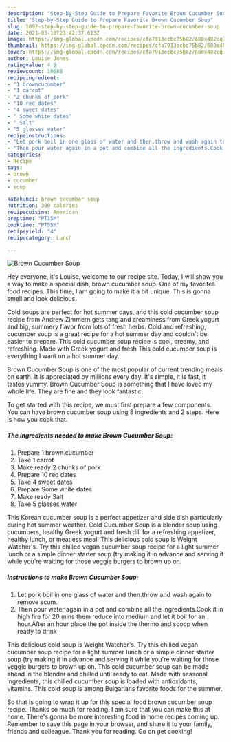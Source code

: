 ```yaml
---
description: "Step-by-Step Guide to Prepare Favorite Brown Cucumber Soup"
title: "Step-by-Step Guide to Prepare Favorite Brown Cucumber Soup"
slug: 1092-step-by-step-guide-to-prepare-favorite-brown-cucumber-soup
date: 2021-03-10T23:42:37.613Z
image: https://img-global.cpcdn.com/recipes/cfa7913ecbc75b82/680x482cq70/brown-cucumber-soup-recipe-main-photo.jpg
thumbnail: https://img-global.cpcdn.com/recipes/cfa7913ecbc75b82/680x482cq70/brown-cucumber-soup-recipe-main-photo.jpg
cover: https://img-global.cpcdn.com/recipes/cfa7913ecbc75b82/680x482cq70/brown-cucumber-soup-recipe-main-photo.jpg
author: Louise Jones
ratingvalue: 4.9
reviewcount: 10688
recipeingredient:
- "1 browncucumber"
- "1 carrot"
- "2 chunks of pork"
- "10 red dates"
- "4 sweet dates"
- " Some white dates"
- " Salt"
- "5 glasses water"
recipeinstructions:
- "Let pork boil in one glass of water and then.throw and wash again to remove scum."
- "Then pour water again in a pot and combine all the ingredients.Cook it in high fire for 20 mins them reduce into medium and let it boil for an hour.After an hour place the pot inside the thermo and scoop when ready to drink"
categories:
- Recipe
tags:
- brown
- cucumber
- soup

katakunci: brown cucumber soup 
nutrition: 300 calories
recipecuisine: American
preptime: "PT15M"
cooktime: "PT55M"
recipeyield: "4"
recipecategory: Lunch

---
```



![Brown Cucumber Soup](https://img-global.cpcdn.com/recipes/cfa7913ecbc75b82/680x482cq70/brown-cucumber-soup-recipe-main-photo.jpg)

Hey everyone, it's Louise, welcome to our recipe site. Today, I will show you a way to make a special dish, brown cucumber soup. One of my favorites food recipes. This time, I am going to make it a bit unique. This is gonna smell and look delicious.

Cold soups are perfect for hot summer days, and this cold cucumber soup recipe from Andrew Zimmern gets tang and creaminess from Greek yogurt and big, summery flavor from lots of fresh herbs. Cold and refreshing, cucumber soup is a great recipe for a hot summer day and couldn&#39;t be easier to prepare. This cold cucumber soup recipe is cool, creamy, and refreshing. Made with Greek yogurt and fresh This cold cucumber soup is everything I want on a hot summer day.

Brown Cucumber Soup is one of the most popular of current trending meals on earth. It is appreciated by millions every day. It's simple, it is fast, it tastes yummy. Brown Cucumber Soup is something that I have loved my whole life. They are fine and they look fantastic.


To get started with this recipe, we must first prepare a few components. You can have brown cucumber soup using 8 ingredients and 2 steps. Here is how you cook that.

<!--inarticleads1-->

##### The ingredients needed to make Brown Cucumber Soup:

1. Prepare 1 brown.cucumber
1. Take 1 carrot
1. Make ready 2 chunks of pork
1. Prepare 10 red dates
1. Take 4 sweet dates
1. Prepare  Some white dates
1. Make ready  Salt
1. Take 5 glasses water


This Korean cucumber soup is a perfect appetizer and side dish particularly during hot summer weather. Cold Cucumber Soup is a blender soup using cucumbers, healthy Greek yogurt and fresh dill for a refreshing appetizer, healthy lunch, or meatless meal! This delicious cold soup is Weight Watcher&#39;s. Try this chilled vegan cucumber soup recipe for a light summer lunch or a simple dinner starter soup (try making it in advance and serving it while you&#39;re waiting for those veggie burgers to brown up on. 

<!--inarticleads2-->

##### Instructions to make Brown Cucumber Soup:

1. Let pork boil in one glass of water and then.throw and wash again to remove scum.
1. Then pour water again in a pot and combine all the ingredients.Cook it in high fire for 20 mins them reduce into medium and let it boil for an hour.After an hour place the pot inside the thermo and scoop when ready to drink


This delicious cold soup is Weight Watcher&#39;s. Try this chilled vegan cucumber soup recipe for a light summer lunch or a simple dinner starter soup (try making it in advance and serving it while you&#39;re waiting for those veggie burgers to brown up on. This cold cucumber soup can be made ahead in the blender and chilled until ready to eat. Made with seasonal ingredients, this chilled cucumber soup is loaded with antioxidants, vitamins. This cold soup is among Bulgarians favorite foods for the summer. 

So that is going to wrap it up for this special food brown cucumber soup recipe. Thanks so much for reading. I am sure that you can make this at home. There's gonna be more interesting food in home recipes coming up. Remember to save this page in your browser, and share it to your family, friends and colleague. Thank you for reading. Go on get cooking!
